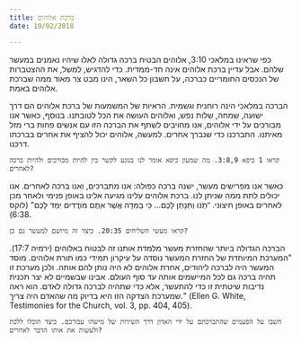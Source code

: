 ```yaml
---
title: ברכת אלוהים
date: 19/02/2018

---
```


כפי שראינו במלאכי 3:10, אלוהים הבטיח ברכה גדולה לאלו שיהיו נאמנים במעשר שלהם. אבל עדיין ברכת אלוהים אינה חד-ממדית. כדי להדגיש, למשל, את ההצטברות של הנכסים החומריים כברכה, על חשבון כל השאר, הינו מבט צר מאוד ממה שברכת אלוהים באמת. 

הברכה במלאכי הינה רוחנית וגשמית. הראיות של המשמעות של ברכת אלוהים הם דרך ישועה, שמחה, שלות נפש, ואלוהים העושה את הכל לטובתנו. בנוסף, כאשר אנו מבורכים על ידי אלוהים, אנו מחויבים לשתף את הברכה הזו עם אנשים פחות ברי מזל מאיתנו. התברכנו כדי שנברך אחרים. למעשה, אלוהים יכול להציף את אחרים בברכתו דרכנו. 

`קראו 1 כיפא 3:8,9. מה שמעון כיפא אומר לנו בנוגע לקשר בין להיות מבורכים ולהיות ברכה לאחרים?`

כאשר אנו מפרישים מעשר, ישנה ברכה כפולה: אנו מתברכים, ואנו ברכה לאחרים. אנו יכולים לתת ממה שניתן לנו. ברכת אלוהים עלינו מגיעה אלינו באופן פנימי ולאחר מכן לאחרים באופן חיצוני. "ּתְנּו וְתִּנָתֵן לָכֶם… ּכִי בַּמִּדָה אֲׁשֶר אַּתֶם מֹודֲדִים יִּמַד לָכֶם" (לוקס 6:38). 

`קראו מעשי השליחים 20:35. כיצד זה מיושם למעשר גם כן? `

הברכה הגדולה ביותר שהחזרת מעשר מלמדת אותנו זה לבטוח באלוהים (ירמיה 17:7). "המערכת המיוחדת של החזרת המעשר נוסדה על עיקרון תמידי כמו תורת אלוהים. מוסד המעשר היה לברכה ליהודים, אחרת אלוהים לא היה נותן להם אותה. ולכן מערכת זו תהיה ברכה גם לכל המיישמים אותה עד סוף העולם. אבינו שבשמיים לא יצר תכנית נדיבות שיטתית זו כדי להתעשר, אלא כדי שתהיה לברכה גדולה לאדם. הוא ראה שמערכת הצדקה הזו היא בדיוק מה שהאדם היה צריך." (Ellen G. White, Testimonies for the Church, vol. 3, pp. 404, 405).

`חשבו על הפעמים שהתברכתם על ידי האדון דרך השירות של מישהו עבורכם. כיצד תוכלו ללכת ולעשות את אותו הדבר לאחרים?`